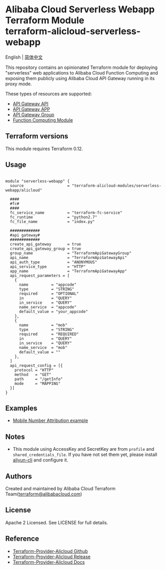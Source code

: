 Alibaba Cloud Serverless Webapp Terraform Module  
terraform-alicloud-serverless-webapp
=====================================================================

English | [简体中文](https://github.com/terraform-alicloud-modules/terraform-alicloud-serverless-webapp/blob/master/README-CN.md)

This repository contains an opinionated Terraform module for deploying "serverless" web applications to Alibaba Cloud Function Computing and exposing them publicly using Alibaba Cloud API Gateway running in its proxy mode.

These types of resources are supported:

* [API Gateway API](https://www.terraform.io/docs/providers/alicloud/r/api_gateway_api.html)
* [API Gateway APP](https://www.terraform.io/docs/providers/alicloud/r/api_gateway_app.html)
* [API Gateway Group](https://www.terraform.io/docs/providers/alicloud/r/api_gateway_group.html)
* [Function Computing Module](https://registry.terraform.io/modules/terraform-alicloud-modules/fc/alicloud)

## Terraform versions

This module requires Terraform 0.12.

## Usage

```hcl

module "serverless-webapp" {
  source                   = "terraform-alicloud-modules/serverless-webapp/alicloud"
  
  ####
  #fc#
  ####
  fc_service_name          = "terraform-fc-service"
  fc_runtime               = "python2.7"
  fc_file_name             = "index.py"
  
  #############
  #api gateway#
  #############
  create_api_gateway       = true
  create_api_gateway_group = true
  group_name               = "TerraformApiGatewayGroup"
  api_name                 = "TerraformApiGatewayApi"
  api_auth_type            = "ANONYMOUS"
  api_service_type         = "HTTP"
  app_name                 = "TerraformApiGatewayApp"
  api_request_parameters = [
    {
      name          = "appcode"
      type          = "STRING"
      required      = "OPTIONAL"
      in            = "QUERY"
      in_service    = "QUERY"
      name_service  = "appcode"
      default_value = "your_appcode"
    },
    {
      name          = "mob"
      type          = "STRING"
      required      = "REQUIRED"
      in            = "QUERY"
      in_service    = "QUERY"
      name_service  = "mob"
      default_value = ""
    },
  ]
  api_request_config = [{
    protocol = "HTTP"
    method   = "GET"
    path     = "/getInfo"
    mode     = "MAPPING"
  }]
}
```

## Examples

* [Mobile Number Attribution example](https://github.com/terraform-alicloud-modules/terraform-alicloud-serverless-webapp/tree/master/examples/cell-phone-number-querying)

## Notes

* This module using AccessKey and SecretKey are from `profile` and `shared_credentials_file`.
If you have not set them yet, please install [aliyun-cli](https://github.com/aliyun/aliyun-cli#installation) and configure it.

Authors
-------
Created and maintained by Alibaba Cloud Terraform Team(terraform@alibabacloud.com)

License
----
Apache 2 Licensed. See LICENSE for full details.

Reference
---------
* [Terraform-Provider-Alicloud Github](https://github.com/terraform-providers/terraform-provider-alicloud)
* [Terraform-Provider-Alicloud Release](https://releases.hashicorp.com/terraform-provider-alicloud/)
* [Terraform-Provider-Alicloud Docs](https://www.terraform.io/docs/providers/alicloud/index.html)